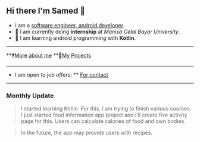 ## Hi there I'm Samed 👋

- I am a [software engineer, android developer](https://www.linkedin.com/in/samed-temiz-389aa0196/).
- 🔭 I am currently doing **internship** at _Manisa Celal Bayar University_.
- 🌱 I am learning android programming with **Kotlin**.
  
---

**❓[More about me](https://linktr.ee/timrashard)
**💼[My Projects](https://github.com/SamedTemiz?tab=repositories)

---

- I am open to job offers:
** [For contact](https://linktr.ee/timrashard)
  
---

### Monthly Update

> I started learning Kotlin. For this, I am trying to finish various courses.
> I just started food information app project and i'll create five activity page for this.
> Users can calculate calories of food and own bodies.

> In the future, the app may provide users with recipes.
